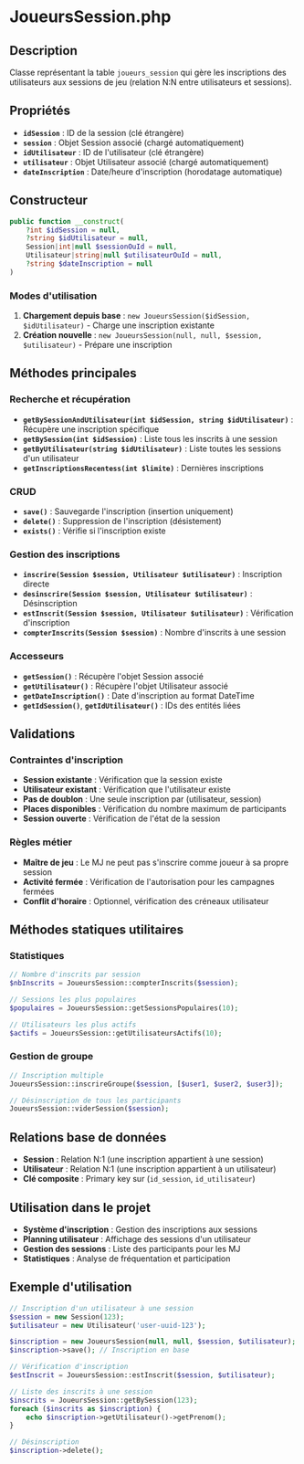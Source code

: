 # JoueursSession.php

## Description
Classe représentant la table `joueurs_session` qui gère les inscriptions des utilisateurs aux sessions de jeu (relation N:N entre utilisateurs et sessions).

## Propriétés
- **`idSession`** : ID de la session (clé étrangère)
- **`session`** : Objet Session associé (chargé automatiquement)
- **`idUtilisateur`** : ID de l'utilisateur (clé étrangère)
- **`utilisateur`** : Objet Utilisateur associé (chargé automatiquement)
- **`dateInscription`** : Date/heure d'inscription (horodatage automatique)

## Constructeur
```php
public function __construct(
    ?int $idSession = null,
    ?string $idUtilisateur = null,
    Session|int|null $sessionOuId = null,
    Utilisateur|string|null $utilisateurOuId = null,
    ?string $dateInscription = null
)
```

### Modes d'utilisation
1. **Chargement depuis base** : `new JoueursSession($idSession, $idUtilisateur)` - Charge une inscription existante
2. **Création nouvelle** : `new JoueursSession(null, null, $session, $utilisateur)` - Prépare une inscription

## Méthodes principales

### Recherche et récupération
- **`getBySessionAndUtilisateur(int $idSession, string $idUtilisateur)`** : Récupère une inscription spécifique
- **`getBySession(int $idSession)`** : Liste tous les inscrits à une session
- **`getByUtilisateur(string $idUtilisateur)`** : Liste toutes les sessions d'un utilisateur
- **`getInscriptionsRecentess(int $limite)`** : Dernières inscriptions

### CRUD
- **`save()`** : Sauvegarde l'inscription (insertion uniquement)
- **`delete()`** : Suppression de l'inscription (désistement)
- **`exists()`** : Vérifie si l'inscription existe

### Gestion des inscriptions
- **`inscrire(Session $session, Utilisateur $utilisateur)`** : Inscription directe
- **`desinscrire(Session $session, Utilisateur $utilisateur)`** : Désinscription
- **`estInscrit(Session $session, Utilisateur $utilisateur)`** : Vérification d'inscription
- **`compterInscrits(Session $session)`** : Nombre d'inscrits à une session

### Accesseurs
- **`getSession()`** : Récupère l'objet Session associé
- **`getUtilisateur()`** : Récupère l'objet Utilisateur associé
- **`getDateInscription()`** : Date d'inscription au format DateTime
- **`getIdSession()`**, **`getIdUtilisateur()`** : IDs des entités liées

## Validations

### Contraintes d'inscription
- **Session existante** : Vérification que la session existe
- **Utilisateur existant** : Vérification que l'utilisateur existe
- **Pas de doublon** : Une seule inscription par (utilisateur, session)
- **Places disponibles** : Vérification du nombre maximum de participants
- **Session ouverte** : Vérification de l'état de la session

### Règles métier
- **Maître de jeu** : Le MJ ne peut pas s'inscrire comme joueur à sa propre session
- **Activité fermée** : Vérification de l'autorisation pour les campagnes fermées
- **Conflit d'horaire** : Optionnel, vérification des créneaux utilisateur

## Méthodes statiques utilitaires

### Statistiques
```php
// Nombre d'inscrits par session
$nbInscrits = JoueursSession::compterInscrits($session);

// Sessions les plus populaires
$populaires = JoueursSession::getSessionsPopulaires(10);

// Utilisateurs les plus actifs
$actifs = JoueursSession::getUtilisateursActifs(10);
```

### Gestion de groupe
```php
// Inscription multiple
JoueursSession::inscrireGroupe($session, [$user1, $user2, $user3]);

// Désinscription de tous les participants
JoueursSession::viderSession($session);
```

## Relations base de données
- **Session** : Relation N:1 (une inscription appartient à une session)
- **Utilisateur** : Relation N:1 (une inscription appartient à un utilisateur)
- **Clé composite** : Primary key sur (`id_session`, `id_utilisateur`)

## Utilisation dans le projet
- **Système d'inscription** : Gestion des inscriptions aux sessions
- **Planning utilisateur** : Affichage des sessions d'un utilisateur
- **Gestion des sessions** : Liste des participants pour les MJ
- **Statistiques** : Analyse de fréquentation et participation

## Exemple d'utilisation
```php
// Inscription d'un utilisateur à une session
$session = new Session(123);
$utilisateur = new Utilisateur('user-uuid-123');

$inscription = new JoueursSession(null, null, $session, $utilisateur);
$inscription->save(); // Inscription en base

// Vérification d'inscription
$estInscrit = JoueursSession::estInscrit($session, $utilisateur);

// Liste des inscrits à une session
$inscrits = JoueursSession::getBySession(123);
foreach ($inscrits as $inscription) {
    echo $inscription->getUtilisateur()->getPrenom();
}

// Désinscription
$inscription->delete();
```
